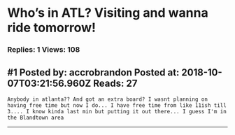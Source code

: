 # Who&rsquo;s in ATL? Visiting and wanna ride tomorrow!

### Replies: 1 Views: 108

## \#1 Posted by: accrobrandon Posted at: 2018-10-07T03:21:56.960Z Reads: 27

```
Anybody in atlanta?? And got an extra board? I wasnt planning on having free time but now I do... I have free time from like 11ish till 3.... I know kinda last min but putting it out there... I guess I'm in the Blandtown area
```

---
